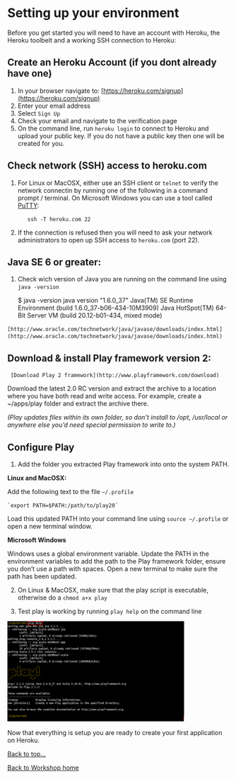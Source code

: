 <link href="index.css" rel="stylesheet" type="text/css">

# <a id="top">Setting up your environment</a>

Before you get started you will need to have an account with Heroku, the Heroku toolbelt and a working SSH connection to Heroku:

## Create an Heroku Account (if you dont already have one)
  1. In your browser navigate to: [https://heroku.com/signup](https://heroku.com/signup)
  2. Enter your email address
  3. Select `Sign Up`
  4. Check your email and navigate to the verification page
  5. On the command line, run `heroku login` to connect to Heroku and upload your public key.  If you do not have a public key then one will be created for you.

## Check network (SSH) access to heroku.com
  1. For Linux or MacOSX, either use an SSH client or `telnet` to verify the network connectin by running one of the following in a command prompt / terminal.  On Microsoft Windows you can use a tool called [PuTTY](http://www.chiark.greenend.org.uk/~sgtatham/putty/download.html):

            ssh -T heroku.com 22

  2. If the connection is refused then you will need to ask your network administrators to open up SSH access to `heroku.com` (port 22).


## Java SE 6 or greater:

  1. Check wich version of Java you are running on the command line using `java -version`

        $ java -version
        java version "1.6.0_37"
        Java(TM) SE Runtime Environment (build 1.6.0_37-b06-434-10M3909)
        Java HotSpot(TM) 64-Bit Server VM (build 20.12-b01-434, mixed mode)

    [http://www.oracle.com/technetwork/java/javase/downloads/index.html](http://www.oracle.com/technetwork/java/javase/downloads/index.html)

## Download & install Play framework version 2:

     [Download Play 2 framework](http://www.playframework.com/download)

Download the latest 2.0 RC version and extract the archive to a location where you have both read and write access.  For example, create a ~/apps/play folder and extract the archive there.

*(Play updates files within its own folder, so don’t install to /opt, /usr/local or anywhere else you’d need special permission to write to.)*

## Configure Play

  1. Add the folder you extracted Play framework into onto the system PATH.

  **Linux and MacOSX:**

  Add the following text to the file `~/.profile`

    `export PATH=$PATH:/path/to/play20`

  Load this updated PATH into your command line using `source ~/.profile` or open a new terminal window.

  **Microsoft Windows**
  
  Windows uses a global environment variable. Update the PATH in the environment variables to add the path to the Play framework folder, ensure you don’t use a path with spaces. Open a new terminal to make sure the path has been updated.

  2. On Linux & MacOSX, make sure that the play script is executable, otherwise do a `chmod a+x play`

  3. Test play is working by running `play help` on the command line

<img src="images/00x01-play-help-first-run-output.png" width="400">

Now that everything is setup you are ready to create your first application on Heroku.

[Back to top...](#top)

[Back to Workshop home](/index.html)


